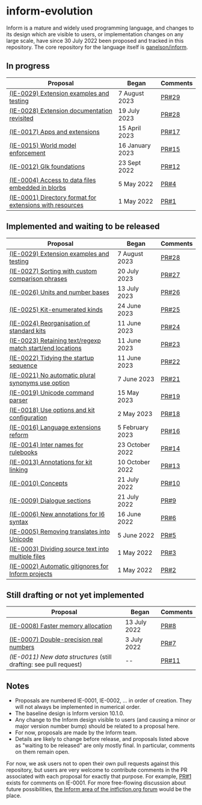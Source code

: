 # inform-evolution

Inform is a mature and widely used programming language, and changes to its
design which are visible to users, or implementation changes on any large
scale, have since 30 July 2022 been proposed and tracked in this repository.
The core repository for the language itself is
[ganelson/inform](https://github.com/ganelson/inform).

## In progress

Proposal                                                                                                 | Began           | Comments
-------------------------------------------------------------------------------------------------------- | --------------- | --------
[(IE-0029) Extension examples and testing](proposals/0029-extension-examples-and-testing.md)             | 7 August 2023   | [PR#29](https://github.com/ganelson/inform-evolution/pull/29) 
[(IE-0028) Extension documentation revisited](proposals/0028-extension-documentation-revisited.md)       | 19 July 2023    | [PR#28](https://github.com/ganelson/inform-evolution/pull/28) 
[(IE-0017) Apps and extensions](proposals/0017-apps-and-extensions.md)                                   | 15 April 2023   | [PR#17](https://github.com/ganelson/inform-evolution/pull/17)
[(IE-0015) World model enforcement](proposals/0015-world-model-enforcement.md)                           | 16 January 2023 | [PR#15](https://github.com/ganelson/inform-evolution/pull/15)
[(IE-0012) Glk foundations](proposals/0012-glk-foundations.md)                                           | 23 Sept 2022    | [PR#12](https://github.com/ganelson/inform-evolution/pull/12)
[(IE-0004) Access to data files embedded in blorbs](proposals/0004-using-data-files-in-blorbs.md)        | 5 May 2022      | [PR#4](https://github.com/ganelson/inform-evolution/pull/4)
[(IE-0001) Directory format for extensions with resources](proposals/0001-extensions-with-resources.md)  | 1 May 2022      | [PR#1](https://github.com/ganelson/inform-evolution/pull/1)

## Implemented and waiting to be released

Proposal                                                                                                 | Began           | Comments
-------------------------------------------------------------------------------------------------------- | --------------- | --------
[(IE-0029) Extension examples and testing](proposals/0029-extension-examples-and-testing.md)             | 7 August 2023   | [PR#28](https://github.com/ganelson/inform-evolution/pull/29) 
[(IE-0027) Sorting with custom comparison phrases](proposals/0027-sorting-with-phrases.md)               | 20 July 2023    | [PR#27](https://github.com/ganelson/inform-evolution/pull/27)
[(IE-0026) Units and number bases](proposals/0026-units-and-number-bases.md)                             | 13 July 2023    | [PR#26](https://github.com/ganelson/inform-evolution/pull/26)
[(IE-0025) Kit-enumerated kinds](proposals/0025-kit-enumerated-kinds.md)                                 | 24 June 2023    | [PR#25](https://github.com/ganelson/inform-evolution/pull/25)
[(IE-0024) Reorganisation of standard kits](proposals/0024-reorganisation-of-standard-kits.md)           | 11 June 2023    | [PR#24](https://github.com/ganelson/inform-evolution/pull/24)
[(IE-0023) Retaining text/regexp match start/end locations](proposals/0023-match-locations.md)           | 11 June 2023    | [PR#23](https://github.com/ganelson/inform-evolution/pull/23)
[(IE-0022) Tidying the startup sequence](proposals/0022-startup.md)                                      | 11 June 2023    | [PR#22](https://github.com/ganelson/inform-evolution/pull/22)
[(IE-0021) No automatic plural synonyms use option](proposals/0021-no-automatic-plural-synonyms.md)      | 7 June 2023     | [PR#21](https://github.com/ganelson/inform-evolution/pull/21)
[(IE-0019) Unicode command parser](proposals/0019-unicode-command-parser.md)                             | 15 May 2023     | [PR#19](https://github.com/ganelson/inform-evolution/pull/19)
[(IE-0018) Use options and kit configuration](proposals/0018-use-options-and-kit-configuration.md)       | 2 May 2023      | [PR#18](https://github.com/ganelson/inform-evolution/pull/18)
[(IE-0016) Language extensions reform](proposals/0016-language-extensions-reform.md)                     | 5 February 2023 | [PR#16](https://github.com/ganelson/inform-evolution/pull/16)
[(IE-0014) Inter names for rulebooks](proposals/0014-inter-names-for-rulebooks.md)                       | 23 October 2022 | [PR#14](https://github.com/ganelson/inform-evolution/pull/14)
[(IE-0013) Annotations for kit linking](proposals/0013-annotations-for-kit-linking.md)                   | 10 October 2022 | [PR#13](https://github.com/ganelson/inform-evolution/pull/13)
[(IE-0010) Concepts](proposals/0010-concepts.md)                                                         | 21 July 2022    | [PR#10](https://github.com/ganelson/inform-evolution/pull/10)
[(IE-0009) Dialogue sections](proposals/0009-dialogue-sections.md)                                       | 21 July 2022    | [PR#9](https://github.com/ganelson/inform-evolution/pull/9)
[(IE-0006) New annotations for I6 syntax](proposals/0006-i6-syntax-annotations.md)                       | 16 June 2022    | [PR#6](https://github.com/ganelson/inform-evolution/pull/6)
[(IE-0005) Removing translates into Unicode](proposals/0005-removing-translates-into-unicode.md)         | 5 June 2022     | [PR#5](https://github.com/ganelson/inform-evolution/pull/5)
[(IE-0003) Dividing source text into multiple files](proposals/0003-multiple-source-files.md)            | 1 May 2022      | [PR#3](https://github.com/ganelson/inform-evolution/pull/3)
[(IE-0002) Automatic gitignores for Inform projects](proposals/0002-inform-project-gitignores.md)        | 1 May 2022      | [PR#2](https://github.com/ganelson/inform-evolution/pull/2)

## Still drafting or not yet implemented

Proposal                                                                                                 | Began           | Comments
-------------------------------------------------------------------------------------------------------- | --------------- | --------
[(IE-0008) Faster memory allocation](proposals/0008-faster-memory-allocation.md)                         | 13 July 2022    | [PR#8](https://github.com/ganelson/inform-evolution/pull/8)
[(IE-0007) Double-precision real numbers](proposals/0007-double-precision-reals.md)                      | 3 July 2022     | [PR#7](https://github.com/ganelson/inform-evolution/pull/7)
_(IE-0011) New data structures_ (still drafting: see pull request)                                       | --              | [PR#11](https://github.com/ganelson/inform-evolution/pull/11)

## Notes

- Proposals are numbered IE-0001, IE-0002, ... in order of creation. They
will not always be implemented in numerical order.
- The baseline design is Inform version 10.1.0.
- Any change to the Inform design visible to users (and causing a minor or
major version number bump) should be related to a proposal here.
- For now, proposals are made by the Inform team.
- Details are likely to change before release, and proposals listed above as
"waiting to be released" are only mostly final. In particular, comments on
them remain open.

For now, we ask users not to open their own pull requests against this repository,
but users are very welcome to contribute comments in the PR associated with each proposal
for exactly that purpose. For example, [PR#1](https://github.com/ganelson/inform-evolution/pull/1) exists for comments on IE-0001.
For more free-flowing discussion about future possibilities, [the Inform area of the intfiction.org forum](https://intfiction.org/c/authoring/inform-7/)
would be the place.
